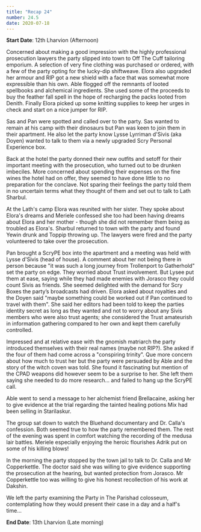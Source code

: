 ```yaml
---
title: "Recap 24"
number: 24.5
date: 2020-07-18
---
```


**Start Date**: 12th Lharvion (Afternoon)
 
Concerned about making a good impression with the highly professional prosecution lawyers the party slipped into town to Off The Cuff tailoring emporium.  A selection of very fine clothing was purchased or ordered, with a few of the party opting for the lucky-dip shiftweave.  Elora also upgraded her armour and RIP got a new shield with a face that was somewhat more expressible than his own.  Able flogged off the remnants of looted spellbooks and alchemical ingredients.  She used some of the proceeds to buy the feather fall spell in the hope of recharging the packs looted from Denith.  Finally Elora picked up some knitting supplies to keep her urges in check and start on a nice jumper for RIP.
 
Sas and Pan were spotted and called over to the party.  Sas wanted to remain at his camp with their dinosaurs but Pan was keen to join them in their apartment.  He also let the party know Lysse Lyrriman d'Sivis (aka Doyen) wanted to talk to them via a newly upgraded Scry Personal Experience box.
 
Back at the hotel the party donned their new outfits and setoff for their important meeting with the prosecution, who turned out to be drunken imbeciles.  More concerned about spending their expenses on the fine wines the hotel had on offer, they seemed to have done little to no preparation for the conclave.   Not sparing their feelings the party told them in no uncertain terms what they thought of them and set out to talk to Lath Sharbul.
 
At the Lath's camp Elora was reunited with her sister.  They spoke about Elora's dreams and Meriele confessed she too had been having dreams about Elora and her mother - though she did not remember them being as troubled as Elora's.  Sharbul returned to town with the party and found Yewin drunk and Toppip throwing up.  The lawyers were fired and the party volunteered to take over the prosecution. 
 
Pan brought a ScryPE box into the apartment and a meeting was held with Lysse d'Sivis (head of house).   A comment about her not being there in person because "it was such a long journey from Trollenport to Gatherhold" set the party on edge.  They worried about Trust involvement.  But Lysee put them at ease, saying while they had made enemies with Jorasco they could count Sivis as friends.  She seemed delighted with the demand for Scry Boxes the party’s broadcasts had driven.  Elora asked about royalties and the Doyen said "maybe something could be worked out if Pan continued to travel with them".   She said her editors had been told to keep the parties identity secret as long as they wanted and not to worry about any Sivis members who were also trust agents; she considered the Trust amateurish in information gathering compared to her own and kept them carefully controlled. 
 
Impressed and at relative ease with the gnomish matriarch the party introduced themselves with their real names (maybe not RIP?).  She asked if the four of them had come across a "conspiring trinity".  Que more concern about how much to trust her but the party were persuaded by Able and the story of the witch coven was told.  She found it fascinating but mention of the CPAD weapons did however seem to be a surprise to her.  She left them saying she needed to do more research… and failed to hang up the ScryPE call.
 
Able went to send a message to her alchemist friend Brellacaine, asking her to give evidence at the trial regarding the tainted healing potions Mix had been selling in Starilaskur.
 
The group sat down to watch the Bluehand documentary and Dr. Calla's confession.  Both seemed true to how the party remembered them.  The rest of the evening was spent in comfort watching the recording of the medusa lair battles.  Meriele especially enjoying the heroic flourishes Adrik put on some of his killing blows!
 
In the morning the party stopped by the town jail to talk to Dr. Calla and Mr Copperkettle.  The doctor said she was willing to give evidence supporting the prosecution at the hearing, but wanted protection from Jorasco.  Mr Copperkettle too was willing to give his honest recollection of his work at Dakshin.
 
We left the party examining the Party in The Parishad colosseum, contemplating how they would present their case in a day and a half's time…
 
**End Date**: 13th Lharvion (Late morning)
